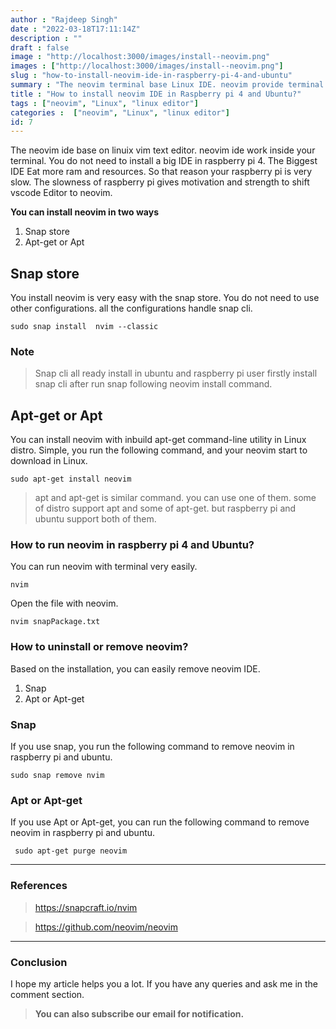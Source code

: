 ```yaml
---
author : "Rajdeep Singh"
date : "2022-03-18T17:11:14Z"
description : ""
draft : false
image : "http://localhost:3000/images/install--neovim.png"
images : ["http://localhost:3000/images/install--neovim.png"]
slug : "how-to-install-neovim-ide-in-raspberry-pi-4-and-ubuntu"
summary : "The neovim terminal base Linux IDE. neovim provide terminal base Code written Experience"
title : "How to install neovim IDE in Raspberry pi 4 and Ubuntu?"
tags : ["neovim", "Linux", "linux editor"]
categories :  ["neovim", "Linux", "linux editor"]
id: 7
---
```



The neovim ide base on linuix vim text editor. neovim ide work inside your terminal. You do not need to install a big IDE in raspberry pi 4. The Biggest IDE Eat more ram and resources. So that reason your raspberry pi is very slow. The slowness of raspberry pi gives motivation and strength to shift vscode Editor to neovim.

**You can install neovim in two ways**

1. Snap store
2. Apt-get or Apt

## Snap store

You install neovim is very easy with the snap store. You do not need to use other configurations. all the configurations handle snap cli.

```
sudo snap install  nvim --classic
```

### Note

> Snap cli all ready install in ubuntu and raspberry pi user firstly install snap cli after run snap following neovim install command.

## Apt-get or Apt

You can install neovim with inbuild apt-get command-line utility in Linux distro. Simple, you run the following command, and your neovim start to download in Linux.

```
sudo apt-get install neovim

```

> apt and apt-get is similar command. you can use one of them. some of distro support apt and some of apt-get. but raspberry pi and ubuntu support both of them.

### How to run neovim in raspberry pi 4 and Ubuntu?

You can run neovim with terminal very easily.

```
nvim
```

Open the file with neovim.

```
nvim snapPackage.txt 

```



### How to uninstall or remove neovim?

Based on the installation, you can easily remove neovim IDE.

1. Snap
2. Apt or Apt-get

### Snap

If you use snap, you run the following command to remove neovim in raspberry pi and ubuntu.

```
sudo snap remove nvim
```



### Apt or Apt-get

If you use Apt or Apt-get, you can run the following command to remove neovim in raspberry pi and ubuntu.

```
 sudo apt-get purge neovim
```

---

### References

> https://snapcraft.io/nvim



> https://github.com/neovim/neovim


---

### Conclusion

I hope my article helps you a lot. If you have any queries and ask me in the comment section.

> **You can also subscribe our email for notification.**


